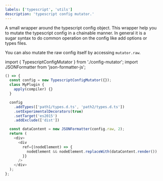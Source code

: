 ```yaml
---
labels: ['typescript', 'utils']
description: 'typescript config mutator.'
---
```


A small wrapper around the typescript config object.
This wrapper help you to mutate the typescript config in a chainable manner.
In general it is a sugar syntax to do common operation on the config like add options or types files.

You can also mutate the raw config itself by accessing `mutator.raw`.

import { TypescriptConfigMutator } from './config-mutator';
import JSONFormatter from 'json-formatter-js';

```js live
() => {
  const config = new TypescriptConfigMutator({});
  class MyPlugin {
    apply(compiler) {}
  }

  config
    .addTypes(['path1/types.d.ts', 'path2/types.d.ts'])
    .setExperimentalDecorators(true)
    .setTarget('es2015')
    .addExclude(['dist'])

  const dataContent = new JSONFormatter(config.raw, 2);
  return (
    <div>
      <div
        ref={(nodeElement) => {
          nodeElement && nodeElement.replaceWith(dataContent.render());
        }}
      />
    </div>
  );
};
```
